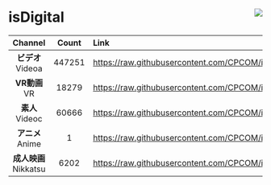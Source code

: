 # isDigital <img align="right" src="https://img.shields.io/github/last-commit/CPCOM/isDigital"/>  
  
| Channel | Count | Link |  
| :-----: | :---: | :--- |  
|**ビデオ**<br />Videoa | 447251 | https://raw.githubusercontent.com/CPCOM/isDigital/main/Videoa.txt |  
|**VR動画**<br />VR | 18279 | https://raw.githubusercontent.com/CPCOM/isDigital/main/VR.txt |  
|**素人**<br />Videoc | 60666 | https://raw.githubusercontent.com/CPCOM/isDigital/main/Videoc.txt |  
|**アニメ**<br />Anime | 1 | https://raw.githubusercontent.com/CPCOM/isDigital/main/Anime.txt |  
|**成人映画**<br />Nikkatsu | 6202 | https://raw.githubusercontent.com/CPCOM/isDigital/main/Nikkatsu.txt |  